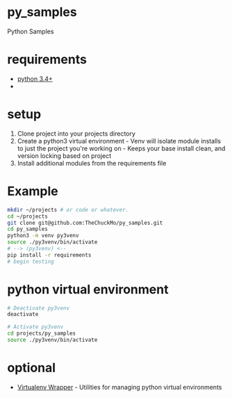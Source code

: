 # py_samples
Python Samples

# requirements 
   - [python 3.4+](https://www.python.org/)
   - 

# setup 
  1. Clone project into your projects directory
  1. Create a python3 virtual environment 
    - Venv will isolate module installs to just the project you're working on
    - Keeps your base install clean, and version locking based on project
  1. Install additional modules from the requirements file 

# Example
```bash
mkdir ~/projects # or code or whatever.
cd ~/projects 
git clone git@github.com:TheChuckMo/py_samples.git
cd py_samples
python3 -m venv py3venv
source ./py3venv/bin/activate
# --> (py3venv) <--
pip install -r requirements
# begin testing
```

# python virtual environment
```bash
# Deactivate py3venv
deactivate

# Activate py3venv
cd projects/py_samples
source ./py3venv/bin/activate
```

# optional
  - [Virtualenv Wrapper](https://virtualenvwrapper.readthedocs.io) - Utilities for managing python virtual environments